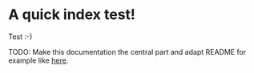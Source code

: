 # A quick index test!

Test :-)

TODO: Make this documentation the central part and adapt README for example like [here](https://github.com/jaredpalmer/formik).